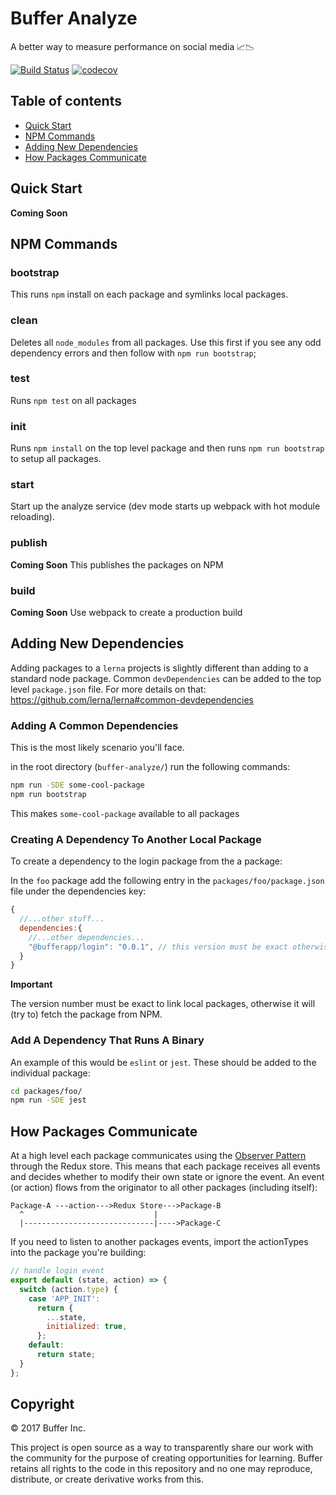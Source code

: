 # Buffer Analyze

A better way to measure performance on social media 📈📉

[![Build Status](https://travis-ci.org/bufferapp/buffer-analyze.svg?branch=master)](https://travis-ci.org/bufferapp/buffer-analyze)
[![codecov](https://codecov.io/gh/bufferapp/buffer-analyze/branch/master/graph/badge.svg)](https://codecov.io/gh/bufferapp/buffer-analyze)

## Table of contents

- [Quick Start](#quick-start)
- [NPM Commands](#npm-commands)
- [Adding New Dependencies](#adding-new-dependencies)
- [How Packages Communicate](#how-packages-communicate)

## Quick Start

**Coming Soon**

## NPM Commands

### bootstrap

This runs `npm` install on each package and symlinks local packages.

### clean

Deletes all `node_modules` from all packages. Use this first if you see any odd dependency errors and then follow with `npm run bootstrap`;

### test

Runs `npm test` on all packages

### init

Runs `npm install` on the top level package and then runs `npm run bootstrap` to setup all packages.

### start

Start up the analyze service (dev mode starts up webpack with hot module reloading).

### publish

**Coming Soon** This publishes the packages on NPM

### build

**Coming Soon** Use webpack to create a production build

## Adding New Dependencies

Adding packages to a `lerna` projects is slightly different than adding to a standard node package. Common `devDependencies` can be added to the top level `package.json` file. For more details on that: https://github.com/lerna/lerna#common-devdependencies

### Adding A Common Dependencies

This is the most likely scenario you'll face.

in the root directory (`buffer-analyze/`) run the following commands:

```sh
npm run -SDE some-cool-package
npm run bootstrap
```

This makes `some-cool-package` available to all packages

### Creating A Dependency To Another Local Package

To create a dependency to the login package from the a package:

In the `foo` package add the following entry in the `packages/foo/package.json` file under the dependencies key:

```js
{
  //...other stuff...
  dependencies:{
    //...other dependencies...
    "@bufferapp/login": "0.0.1", // this version must be exact otherwise it fetches from npm
  }
}
```

**Important**

The version number must be exact to link local packages, otherwise it will (try to) fetch the package from NPM.


### Add A Dependency That Runs A Binary

An example of this would be `eslint` or `jest`. These should be added to the individual package:

```sh
cd packages/foo/
npm run -SDE jest
```

## How Packages Communicate

At a high level each package communicates using the [Observer Pattern](https://en.wikipedia.org/wiki/Observer_pattern) through the Redux store. This means that each package receives all events and decides whether to modify their own state or ignore the event. An event (or action) flows from the originator to all other packages (including itself):


```
Package-A ---action--->Redux Store--->Package-B
  ^                             |
  |-----------------------------|---->Package-C
```

If you need to listen to another packages events, import the actionTypes into the package you're building:


```js
// handle login event
export default (state, action) => {
  switch (action.type) {
    case 'APP_INIT':
      return {
        ...state,
        initialized: true,
      };
    default:
      return state;
  }
};
```

## Copyright

© 2017 Buffer Inc.

This project is open source as a way to transparently share our work with the
community for the purpose of creating opportunities for learning. Buffer
retains all rights to the code in this repository and no one may reproduce,
distribute, or create derivative works from this.
